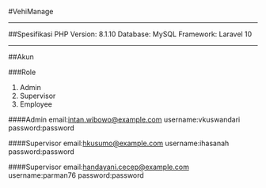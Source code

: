 #VehiManage

<hr>
##Spesifikasi
PHP Version: 8.1.10
Database: MySQL
Framework: Laravel 10

<hr>
##Akun

###Role

1. Admin
2. Supervisor
3. Employee

####Admin
email:intan.wibowo@example.com
username:vkuswandari
password:password

####Supervisor
email:hkusumo@example.com
username:ihasanah
password:password

####Supervisor
email:handayani.cecep@example.com
username:parman76
password:password
